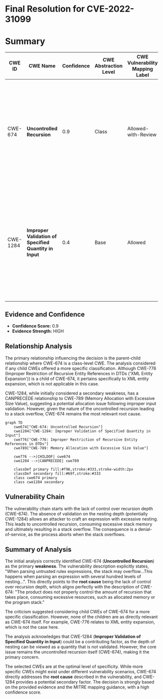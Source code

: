 # Final Resolution for CVE-2022-31099

# Summary
| CWE ID | CWE Name | Confidence | CWE Abstraction Level | CWE Vulnerability Mapping Label | CWE-Vulnerability Mapping Notes |
|---|---|---|---|---|---|
| CWE-674 | **Uncontrolled Recursion** | 0.9 | Class | Allowed-with-Review | Primary CWE: The product does not properly control the amount of recursion that takes place, consuming excessive resources, such as allocated memory or the program stack. |
| CWE-1284 | **Improper Validation of Specified Quantity in Input** | 0.4 | Base | Allowed | Secondary Candidate: The product receives input that is expected to specify a quantity (such as size or length), but it does not validate or incorrectly validates that the quantity has the required properties. |

## Evidence and Confidence

*   **Confidence Score:** 0.9
*   **Evidence Strength:** HIGH

## Relationship Analysis
The primary relationship influencing the decision is the parent-child relationship where CWE-674 is a class-level CWE. The analysis considered if any child CWEs offered a more specific classification. Although CWE-776 (Improper Restriction of Recursive Entity References in DTDs ('XML Entity Expansion')) is a child of CWE-674, it pertains specifically to XML entity expansion, which is not applicable in this case.

CWE-1284, while initially considered a secondary weakness, has a CANPRECEDE relationship to CWE-789 (Memory Allocation with Excessive Size Value), suggesting a potential allocation issue following improper input validation. However, given the nature of the uncontrolled recursion leading to a stack overflow, CWE-674 remains the most relevant root cause.

```mermaid
graph TD
    cwe674["CWE-674: Uncontrolled Recursion"]
    cwe1284["CWE-1284: Improper Validation of Specified Quantity in Input"]
    cwe776["CWE-776: Improper Restriction of Recursive Entity References in DTDs"]
    cwe789["CWE-789: Memory Allocation with Excessive Size Value"]

    cwe776 -->|CHILDOF| cwe674
    cwe1284 -->|CANPRECEDE| cwe789

    classDef primary fill:#f96,stroke:#333,stroke-width:2px
    classDef secondary fill:#69f,stroke:#333
    class cwe674 primary
    class cwe1284 secondary
```

## Vulnerability Chain
The vulnerability chain starts with the lack of control over recursion depth (CWE-674). The absence of validation on the nesting depth (potentially CWE-1284) allows an attacker to craft an expression with excessive nesting. This leads to uncontrolled recursion, consuming excessive stack memory and ultimately resulting in a stack overflow. The consequence is a denial-of-service, as the process aborts when the stack overflows.

## Summary of Analysis
The initial analysis correctly identified CWE-674 (**Uncontrolled Recursion**) as the primary **weakness**. The vulnerability description explicitly states, "When parsing untrusted rulex expressions, the stack may overflow...This happens when parsing an expression with several hundred levels of nesting...". This directly points to the **root cause** being the lack of control over recursion depth, which aligns perfectly with the description of CWE-674: "The product does not properly control the amount of recursion that takes place, consuming excessive resources, such as allocated memory or the program stack."

The criticism suggested considering child CWEs of CWE-674 for a more specific classification. However, none of the children are as directly relevant as CWE-674 itself. For example, CWE-776 relates to XML entity expansion, which is not the case here.

The analysis acknowledges that CWE-1284 (**Improper Validation of Specified Quantity in Input**) could be a contributing factor, as the depth of nesting can be viewed as a quantity that is not validated. However, the core issue remains the uncontrolled recursion itself (CWE-674), making it the primary concern.

The selected CWEs are at the optimal level of specificity. While more specific CWEs might exist under different vulnerability scenarios, CWE-674 directly addresses the **root cause** described in the vulnerability, and CWE-1284 provides a potential secondary factor. The decision is strongly based on the provided evidence and the MITRE mapping guidance, with a high confidence score.